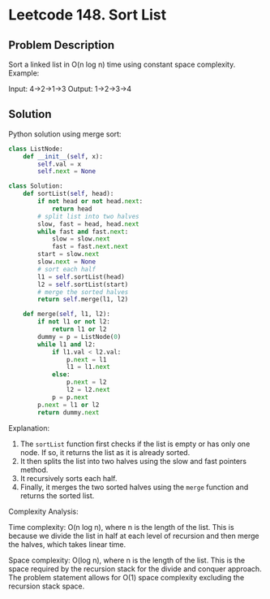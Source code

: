 # Leetcode 148. Sort List

## Problem Description
Sort a linked list in O(n log n) time using constant space complexity.
Example:

Input: 4->2->1->3
Output: 1->2->3->4

## Solution
Python solution using merge sort:

```python
class ListNode:
    def __init__(self, x):
        self.val = x
        self.next = None

class Solution:
    def sortList(self, head):
        if not head or not head.next:
            return head
        # split list into two halves
        slow, fast = head, head.next
        while fast and fast.next:
            slow = slow.next
            fast = fast.next.next
        start = slow.next
        slow.next = None
        # sort each half
        l1 = self.sortList(head)
        l2 = self.sortList(start)
        # merge the sorted halves
        return self.merge(l1, l2)

    def merge(self, l1, l2):
        if not l1 or not l2:
            return l1 or l2
        dummy = p = ListNode(0)
        while l1 and l2:
            if l1.val < l2.val:
                p.next = l1
                l1 = l1.next
            else:
                p.next = l2
                l2 = l2.next
            p = p.next
        p.next = l1 or l2
        return dummy.next

```

Explanation:

1. The `sortList` function first checks if the list is empty or has only one node. If so, it returns the list as it is already sorted.
2. It then splits the list into two halves using the slow and fast pointers method.
3. It recursively sorts each half.
4. Finally, it merges the two sorted halves using the `merge` function and returns the sorted list.

Complexity Analysis:

Time complexity: O(n log n), where n is the length of the list. This is because we divide the list in half at each level of recursion and then merge the halves, which takes linear time.

Space complexity: O(log n), where n is the length of the list. This is the space required by the recursion stack for the divide and conquer approach. The problem statement allows for O(1) space complexity excluding the recursion stack space.